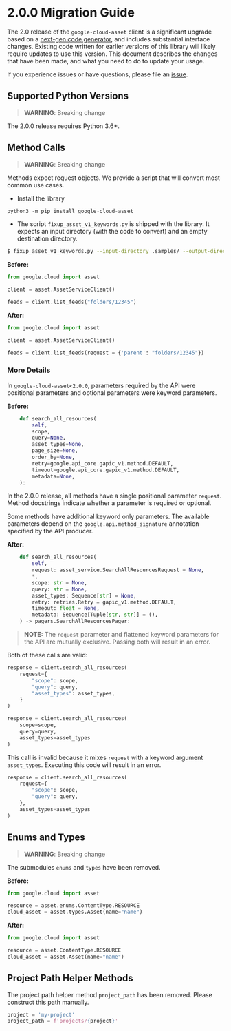 # 2.0.0 Migration Guide

The 2.0 release of the `google-cloud-asset` client is a significant upgrade based on a [next-gen code generator](https://github.com/googleapis/gapic-generator-python), and includes substantial interface changes. Existing code written for earlier versions of this library will likely require updates to use this version. This document describes the changes that have been made, and what you need to do to update your usage.

If you experience issues or have questions, please file an [issue](https://github.com/googleapis/python-asset/issues).

## Supported Python Versions

> **WARNING**: Breaking change

The 2.0.0 release requires Python 3.6+.


## Method Calls

> **WARNING**: Breaking change

Methods expect request objects. We provide a script that will convert most common use cases.

* Install the library

```py
python3 -m pip install google-cloud-asset
```

* The script `fixup_asset_v1_keywords.py` is shipped with the library. It expects
an input directory (with the code to convert) and an empty destination directory.

```sh
$ fixup_asset_v1_keywords.py --input-directory .samples/ --output-directory samples/
```

**Before:**
```py
from google.cloud import asset

client = asset.AssetServiceClient()

feeds = client.list_feeds("folders/12345")
```


**After:**
```py
from google.cloud import asset

client = asset.AssetServiceClient()

feeds = client.list_feeds(request = {'parent': "folders/12345"})
```

### More Details

In `google-cloud-asset<2.0.0`, parameters required by the API were positional parameters and optional parameters were keyword parameters.

**Before:**
```py
    def search_all_resources(
        self,
        scope,
        query=None,
        asset_types=None,
        page_size=None,
        order_by=None,
        retry=google.api_core.gapic_v1.method.DEFAULT,
        timeout=google.api_core.gapic_v1.method.DEFAULT,
        metadata=None,
    ):
```

In the 2.0.0 release, all methods have a single positional parameter `request`. Method docstrings indicate whether a parameter is required or optional.

Some methods have additional keyword only parameters. The available parameters depend on the `google.api.method_signature` annotation specified by the API producer.


**After:**
```py
    def search_all_resources(
        self,
        request: asset_service.SearchAllResourcesRequest = None,
        *,
        scope: str = None,
        query: str = None,
        asset_types: Sequence[str] = None,
        retry: retries.Retry = gapic_v1.method.DEFAULT,
        timeout: float = None,
        metadata: Sequence[Tuple[str, str]] = (),
    ) -> pagers.SearchAllResourcesPager:
```

> **NOTE:** The `request` parameter and flattened keyword parameters for the API are mutually exclusive.
> Passing both will result in an error.


Both of these calls are valid:

```py
response = client.search_all_resources(
    request={
        "scope": scope,
        "query": query,
        "asset_types": asset_types,
    }
)
```

```py
response = client.search_all_resources(
    scope=scope,
    query=query,
    asset_types=asset_types
)
```

This call is invalid because it mixes `request` with a keyword argument `asset_types`. Executing this code
will result in an error.

```py
response = client.search_all_resources(
    request={
        "scope": scope,
        "query": query,
    },
    asset_types=asset_types
)
```



## Enums and Types


> **WARNING**: Breaking change

The submodules `enums` and `types` have been removed.

**Before:**
```py
from google.cloud import asset

resource = asset.enums.ContentType.RESOURCE
cloud_asset = asset.types.Asset(name="name")
```


**After:**
```py
from google.cloud import asset

resource = asset.ContentType.RESOURCE
cloud_asset = asset.Asset(name="name")
```

## Project Path Helper Methods

The project path helper method `project_path` has been removed. Please construct
this path manually.

```py
project = 'my-project'
project_path = f'projects/{project}'
```
